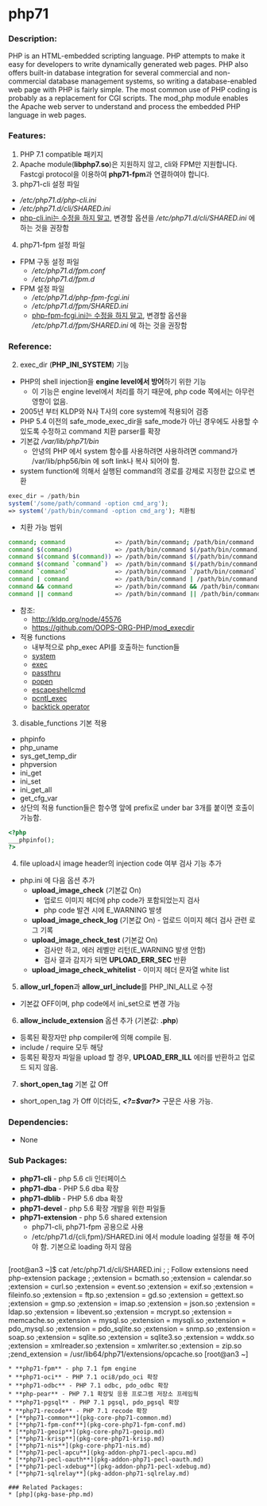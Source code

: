 # php71

### Description:
PHP is an HTML-embedded scripting language.  PHP attempts to make it
easy for developers to write dynamically generated web pages.  PHP
also offers built-in database integration for several commercial
and non-commercial database management systems, so writing a
database-enabled web page with PHP is fairly simple.  The most
common use of PHP coding is probably as a replacement for CGI
scripts.  The mod_php module enables the Apache web server to
understand and process the embedded PHP language in web pages.

### Features:
1. PHP 7.1 compatible 패키지
2. Apache module(**libphp7.so**)은 지원하지 않고, cli와 FPM만 지원합니다. Fastcgi protocol을 이용하여 **php71-fpm**과 연결하여야 합니다.
3. php71-cli 설정 파일
 * _/etc/php71.d/php-cli.ini_
 * _/etc/php71.d/cli/SHARED.ini_
 * <u>php-cli.ini는 수정을 하지 말고</u>, 변경할 옵션을 _/etc/php71.d/cli/SHARED.ini_ 에 하는 것을 권장함
4. php71-fpm 설정 파일
 * FPM 구동 설정 파일
    * _/etc/php71.d/fpm.conf_
    * _/etc/php71.d/fpm.d_
 * FPM 설정 파일
    * _/etc/php71.d/php-fpm-fcgi.ini_
    * _/etc/php71.d/fpm/SHARED.ini_
    * <u>php-fpm-fcgi.ini는 수정을 하지 말고</u>, 변경할 옵션을 _/etc/php71.d/fpm/SHARED.ini_ 에 하는 것을 권장함

### Reference:
2. exec_dir (**PHP_INI_SYSTEM**) 기능
 * PHP의 shell injection을 **engine level에서 방어**하기 위한 기능
     * 이 기능은 engine level에서 처리를 하기 때문에, php code 쪽에서는 아무런 영향이 없음.
 * 2005년 부터 KLDP와 N사 T사의 core system에 적용되어 검증
 * PHP 5.4 이전의 safe_mode_exec_dir을 safe_mode가 아닌 경우에도 사용할 수 있도록 수정하고 command 치환 parser를 확장
 * 기본값 _/var/lib/php71/bin_
    * 안녕의 PHP 에서 system 함수를 사용하려면 사용하려면 command가 /var/lib/php56/bin 에 soft link나 복사 되어야 함.
 * system function에 의해서 실행된 command의 경로를 강제로 지정한 값으로 변환
 ```php
 exec_dir = /path/bin
 system('/some/path/command -option cmd_arg');
 => system('/path/bin/command -option cmd_arg'); 치환됨
 ```
 * 치환 가능 범위
 ```bash
 command; command              => /path/bin/command; /path/bin/command
 command $(command)            => /path/bin/command $(/path/bin/command)
 command $(command $(command)) => /path/bin/command $(/path/bin/command $(/path/bin/command))
 command $(command `command`)  => /path/bin/command $(/path/bin/command `/path/bin/command`)
 command `command`             => /path/bin/command `/path/bin/command`
 command | command             => /path/bin/command | /path/bin/command
 command && command            => /path/bin/command && /path/bin/command
 command || command            => /path/bin/command || /path/bin/command
 ```
  * 참조: 
    * http://kldp.org/node/45576
    * https://github.com/OOPS-ORG-PHP/mod_execdir
  * 적용 functions
    * 내부적으로 php_exec API를 호출하는 function들
    * [system](http://php.net/manual/kr/function.system.php)
    * [exec](http://php.net/manual/kr/function.exec.php)
    * [passthru](http://php.net/manual/kr/function.passthru.php)
    * [popen](http://php.net/manual/kr/function.popen.php)
    * [escapeshellcmd](http://php.net/manual/kr/function.escapeshellcmd.php)
    * [pcntl_exec](http://php.net/manual/kr/function.pcntl-exec.php)
    * [backtick operator](http://php.net/manual/kr/language.operators.execution.php)
3. disable_functions 기본 적용
 * phpinfo
 * php_uname
 * sys_get_temp_dir
 * phpversion
 * ini_get
 * ini_set
 * ini_get_all
 * get_cfg_var
 * 상단의 적용 function들은 함수명 앞에 prefix로 under bar 3개를 붙이면 호출이 가능함.
 ```php
 <?php
 ___phpinfo();
 ?>
 ```
4. file upload시 image header의 injection code 여부 검사 기능 추가
 * php.ini 에 다음 옵션 추가
     * **upload_image_check** (기본값 On)
         * 업로드 이미지 헤더에 php code가 포함되었는지 검사
         * php code 발견 시에 E_WARNING 발생
     * **upload_image_check_log** (기본값 On) - 업로드 이미지 헤더 검사 관련 로그 기록
     * **upload_image_check_test** (기본값 On)
         * 검사만 하고, 에러 레벨만 리턴(E_WARNING 발생 안함)
         * 검사 결과 감지가 되면 **UPLOAD_ERR_SEC** 반환
     * **upload_image_check_whitelist** - 이미지 헤더 문자열 white list
5. **allow_url_fopen**과 **allow_url_include**를 PHP_INI_ALL로 수정
 * 기본값 OFF이며, php code에서 ini_set으로 변경 가능
6. **allow_include_extension** 옵션 추가 (기본값: **.php**)
 * 등록된 확장자만 php compiler에 의해 compile 됨.
 * include / require 모두 해당
 * 등록된 확장자 파일을 upload 할 경우, **UPLOAD_ERR_ILL** 에러를 반환하고 업로드 되지 않음.
7. **short_open_tag** 기본 값 Off
  * short_open_tag 가 Off 이더라도, ***&lt;?=$var?&gt;*** 구문은 사용 가능.

### Dependencies:
* None

### Sub Packages:
* **php71-cli** - php 5.6 cli 인터페이스
* **php71-dba** - PHP 5.6 dba 확장
* **php71-dblib** - PHP 5.6 dba 확장
* **php71-devel** - php 5.6 확장 개발을 위한 파일들
* **php71-extension** - php 5.6 shared extension
  * php71-cli, php71-fpm 공용으로 사용
  * /etc/php71.d/{cli,fpm}/SHARED.ini 에서 module loading 설정을 해 주어야 함. 기본으로 loading 하지 않음
  ```bash
[root@an3 ~]$ cat /etc/php71.d/cli/SHARED.ini
;
; Follow extensions need php-extension package
;
;extension = bcmath.so
;extension = calendar.so
;extension = curl.so
;extension = event.so
;extension = exif.so
;extension = fileinfo.so
;extension = ftp.so
;extension = gd.so
;extension = gettext.so
;extension = gmp.so
;extension = imap.so
;extension = json.so
;extension = ldap.so
;extension = libevent.so
;extension = mcrypt.so
;extension = memcache.so
;extension = mysql.so
;extension = mysqli.so
;extension = pdo_mysql.so
;extension = pdo_sqlite.so
;extension = snmp.so
;extension = soap.so
;extension = sqlite.so
;extension = sqlite3.so
;extension = wddx.so
;extension = xmlreader.so
;extension = xmlwriter.so
;extension = zip.so
;zend_extension = /usr/lib64/php71/extensions/opcache.so
[root@an3 ~]
```
* **php71-fpm** - php 7.1 fpm engine
* **php71-oci** - PHP 7.1 oci8/pdo_oci 확장
* **php71-odbc** - PHP 7.1 odbc, pdo_odbc 확장
* **php-pear** - PHP 7.1 확장및 응용 프로그램 저장소 프레임웍
* **php71-pgsql** - PHP 7.1 pgsql, pdo_pgsql 확장
* **php71-recode** - PHP 7.1 recode 확장
* [**php71-common**](pkg-core-php71-common.md)
* [**php71-fpm-conf**](pkg-core-php71-fpm-conf.md)
* [**php71-geoip**](pkg-core-php71-geoip.md)
* [**php71-krisp**](pkg-core-php71-krisp.md)
* [**php71-nis**](pkg-core-php71-nis.md)
* [**php71-pecl-apcu**](pkg-addon-php71-pecl-apcu.md)
* [**php71-pecl-oauth**](pkg-addon-php71-pecl-oauth.md)
* [**php71-pecl-xdebug**](pkg-addon-php71-pecl-xdebug.md)
* [**php71-sqlrelay**](pkg-addon-php71-sqlrelay.md)

### Related Packages:
* [php](pkg-base-php.md)